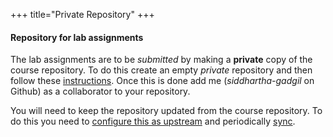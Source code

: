 +++
title="Private Repository"
+++

#### Repository for lab assignments

The lab assignments are to be _submitted_ by making a __private__ copy of the course repository. To do this create an empty _private_ repository and then follow these [instructions](https://docs.github.com/en/repositories/creating-and-managing-repositories/duplicating-a-repository). Once this is done add me (_siddhartha-gadgil_ on Github) as a collaborator to your repository.

You will need to keep the repository updated from the course repository.
To do this you need to [configure this as upstream](https://docs.github.com/en/pull-requests/collaborating-with-pull-requests/working-with-forks/configuring-a-remote-repository-for-a-fork) and periodically [sync](https://docs.github.com/en/pull-requests/collaborating-with-pull-requests/working-with-forks/syncing-a-fork).